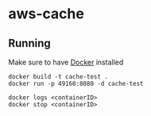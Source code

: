 # aws-cache
## Running
Make sure to have [Docker](https://www.docker.com/) installed
```
docker build -t cache-test .
docker run -p 49160:8080 -d cache-test

docker logs <containerID>
docker stop <containerID>
```
